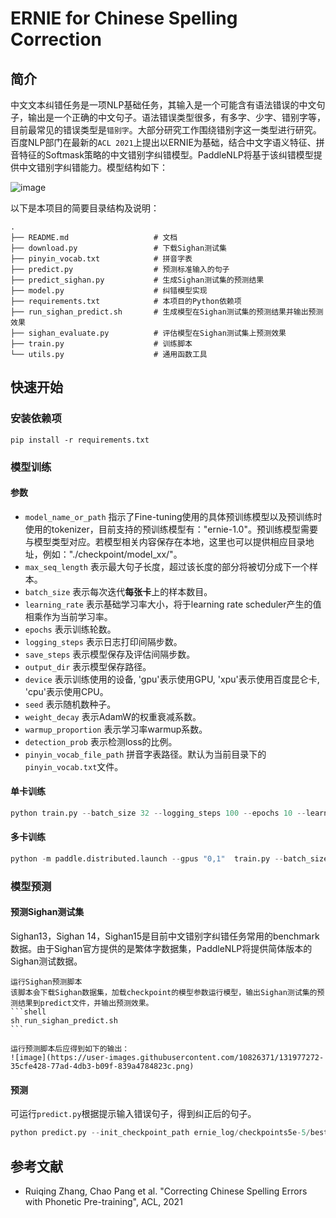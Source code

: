 # ERNIE for Chinese Spelling Correction

## 简介

中文文本纠错任务是一项NLP基础任务，其输入是一个可能含有语法错误的中文句子，输出是一个正确的中文句子。语法错误类型很多，有多字、少字、错别字等，目前最常见的错误类型是`错别字`。大部分研究工作围绕错别字这一类型进行研究。百度NLP部门在最新的`ACL 2021`上提出以ERNIE为基础，结合中文字语义特征、拼音特征的Softmask策略的中文错别字纠错模型。PaddleNLP将基于该纠错模型提供中文错别字纠错能力。模型结构如下：

![image](https://user-images.githubusercontent.com/10826371/131974040-fc84ec04-566f-4310-9839-862bfb27172e.png)

以下是本项目的简要目录结构及说明：

```text
.
├── README.md                   # 文档
├── download.py                 # 下载Sighan测试集
├── pinyin_vocab.txt            # 拼音字表
├── predict.py                  # 预测标准输入的句子
├── predict_sighan.py           # 生成Sighan测试集的预测结果
├── model.py                    # 纠错模型实现
├── requirements.txt            # 本项目的Python依赖项
├── run_sighan_predict.sh       # 生成模型在Sighan测试集的预测结果并输出预测效果
├── sighan_evaluate.py          # 评估模型在Sighan测试集上预测效果
├── train.py                    # 训练脚本
└── utils.py                    # 通用函数工具
```

## 快速开始

### 安装依赖项
```
pip install -r requirements.txt
```

### 模型训练

#### 参数
- `model_name_or_path` 指示了Fine-tuning使用的具体预训练模型以及预训练时使用的tokenizer，目前支持的预训练模型有："ernie-1.0"。预训练模型需要与模型类型对应。若模型相关内容保存在本地，这里也可以提供相应目录地址，例如："./checkpoint/model_xx/"。
- `max_seq_length` 表示最大句子长度，超过该长度的部分将被切分成下一个样本。
- `batch_size` 表示每次迭代**每张卡**上的样本数目。
- `learning_rate` 表示基础学习率大小，将于learning rate scheduler产生的值相乘作为当前学习率。
- `epochs` 表示训练轮数。
- `logging_steps` 表示日志打印间隔步数。
- `save_steps` 表示模型保存及评估间隔步数。
- `output_dir` 表示模型保存路径。
- `device` 表示训练使用的设备, 'gpu'表示使用GPU, 'xpu'表示使用百度昆仑卡, 'cpu'表示使用CPU。
- `seed` 表示随机数种子。
- `weight_decay` 表示AdamW的权重衰减系数。
- `warmup_proportion` 表示学习率warmup系数。
- `detection_prob` 表示检测loss的比例。
- `pinyin_vocab_file_path` 拼音字表路径。默认为当前目录下的`pinyin_vocab.txt`文件。

#### 单卡训练

```python
python train.py --batch_size 32 --logging_steps 100 --epochs 10 --learning_rate 5e-5 --model_name_or_path ernie-1.0 --output_dir checkpoints5e-5
```

#### 多卡训练

```python
python -m paddle.distributed.launch --gpus "0,1"  train.py --batch_size 32 --logging_steps 100 --epochs 10 --learning_rate 5e-5 --model_name_or_path ernie-1.0 --output_dir checkpoints5e-5
```

### 模型预测

#### 预测Sighan测试集

 Sighan13，Sighan 14，Sighan15是目前中文错别字纠错任务常用的benchmark数据。由于Sighan官方提供的是繁体字数据集，PaddleNLP将提供简体版本的Sighan测试数据。

    运行Sighan预测脚本
    该脚本会下载Sighan数据集，加载checkpoint的模型参数运行模型，输出Sighan测试集的预测结果到predict文件，并输出预测效果。
    ```shell
    sh run_sighan_predict.sh
    ```

    运行预测脚本后应得到如下的输出：
    ![image](https://user-images.githubusercontent.com/10826371/131977272-35cfe428-77ad-4db3-b09f-839a4784823c.png)

#### 预测
可运行`predict.py`根据提示输入错误句子，得到纠正后的句子。

```python
python predict.py --init_checkpoint_path ernie_log/checkpoints5e-5/best_model.pdparams --model_type ernie --model_name_or_path ernie-1.0
```

## 参考文献
* Ruiqing Zhang, Chao Pang et al. "Correcting Chinese Spelling Errors with Phonetic Pre-training", ACL, 2021

